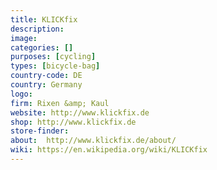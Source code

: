 ```yaml
---
title: KLICKfix
description:
image:
categories: []
purposes: [cycling]
types: [bicycle-bag]
country-code: DE
country: Germany
logo:
firm: Rixen &amp; Kaul
website: http://www.klickfix.de
shop: http://www.klickfix.de
store-finder:
about:  http://www.klickfix.de/about/
wiki: https://en.wikipedia.org/wiki/KLICKfix
---
```

